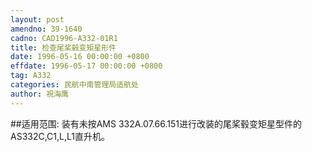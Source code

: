 ```yaml
---
layout: post
amendno: 39-1640
cadno: CAD1996-A332-01R1
title: 检查尾桨毂变矩星形件
date: 1996-05-16 00:00:00 +0800
effdate: 1996-05-17 00:00:00 +0800
tag: A332
categories: 民航中南管理局适航处
author: 祝海鹰
---
```


##适用范围:
装有未按AMS 332A.07.66.151进行改装的尾桨毂变矩星型件的AS332C,C1,L,L1直升机。

